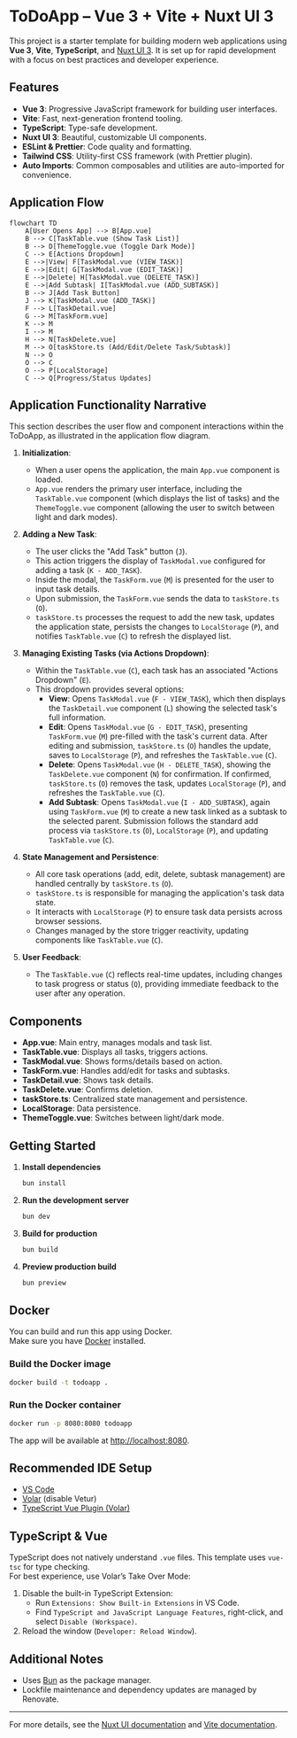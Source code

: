 # ToDoApp – Vue 3 + Vite + Nuxt UI 3

This project is a starter template for building modern web applications using **Vue 3**, **Vite**, **TypeScript**, and [Nuxt UI 3](https://ui.nuxt.com). It is set up for rapid development with a focus on best practices and developer experience.

## Features

- **Vue 3**: Progressive JavaScript framework for building user interfaces.
- **Vite**: Fast, next-generation frontend tooling.
- **TypeScript**: Type-safe development.
- **Nuxt UI 3**: Beautiful, customizable UI components.
- **ESLint & Prettier**: Code quality and formatting.
- **Tailwind CSS**: Utility-first CSS framework (with Prettier plugin).
- **Auto Imports**: Common composables and utilities are auto-imported for convenience.

## Application Flow

```mermaid
flowchart TD
    A[User Opens App] --> B[App.vue]
    B --> C[TaskTable.vue (Show Task List)]
    B --> D[ThemeToggle.vue (Toggle Dark Mode)]
    C --> E[Actions Dropdown]
    E -->|View| F[TaskModal.vue (VIEW_TASK)]
    E -->|Edit| G[TaskModal.vue (EDIT_TASK)]
    E -->|Delete| H[TaskModal.vue (DELETE_TASK)]
    E -->|Add Subtask| I[TaskModal.vue (ADD_SUBTASK)]
    B --> J[Add Task Button]
    J --> K[TaskModal.vue (ADD_TASK)]
    F --> L[TaskDetail.vue]
    G --> M[TaskForm.vue]
    K --> M
    I --> M
    H --> N[TaskDelete.vue]
    M --> O[taskStore.ts (Add/Edit/Delete Task/Subtask)]
    N --> O
    O --> C
    O --> P[LocalStorage]
    C --> Q[Progress/Status Updates]
```

## Application Functionality Narrative

This section describes the user flow and component interactions within the ToDoApp, as illustrated in the application flow diagram.

1.  **Initialization**:
    *   When a user opens the application, the main `App.vue` component is loaded.
    *   `App.vue` renders the primary user interface, including the `TaskTable.vue` component (which displays the list of tasks) and the `ThemeToggle.vue` component (allowing the user to switch between light and dark modes).

2.  **Adding a New Task**:
    *   The user clicks the "Add Task" button (`J`).
    *   This action triggers the display of `TaskModal.vue` configured for adding a task (`K - ADD_TASK`).
    *   Inside the modal, the `TaskForm.vue` (`M`) is presented for the user to input task details.
    *   Upon submission, the `TaskForm.vue` sends the data to `taskStore.ts` (`O`).
    *   `taskStore.ts` processes the request to add the new task, updates the application state, persists the changes to `LocalStorage` (`P`), and notifies `TaskTable.vue` (`C`) to refresh the displayed list.

3.  **Managing Existing Tasks (via Actions Dropdown)**:
    *   Within the `TaskTable.vue` (`C`), each task has an associated "Actions Dropdown" (`E`).
    *   This dropdown provides several options:
        *   **View**: Opens `TaskModal.vue` (`F - VIEW_TASK`), which then displays the `TaskDetail.vue` component (`L`) showing the selected task's full information.
        *   **Edit**: Opens `TaskModal.vue` (`G - EDIT_TASK`), presenting `TaskForm.vue` (`M`) pre-filled with the task's current data. After editing and submission, `taskStore.ts` (`O`) handles the update, saves to `LocalStorage` (`P`), and refreshes the `TaskTable.vue` (`C`).
        *   **Delete**: Opens `TaskModal.vue` (`H - DELETE_TASK`), showing the `TaskDelete.vue` component (`N`) for confirmation. If confirmed, `taskStore.ts` (`O`) removes the task, updates `LocalStorage` (`P`), and refreshes the `TaskTable.vue` (`C`).
        *   **Add Subtask**: Opens `TaskModal.vue` (`I - ADD_SUBTASK`), again using `TaskForm.vue` (`M`) to create a new task linked as a subtask to the selected parent. Submission follows the standard add process via `taskStore.ts` (`O`), `LocalStorage` (`P`), and updating `TaskTable.vue` (`C`).

4.  **State Management and Persistence**:
    *   All core task operations (add, edit, delete, subtask management) are handled centrally by `taskStore.ts` (`O`).
    *   `taskStore.ts` is responsible for managing the application's task data state.
    *   It interacts with `LocalStorage` (`P`) to ensure task data persists across browser sessions.
    *   Changes managed by the store trigger reactivity, updating components like `TaskTable.vue` (`C`).

5.  **User Feedback**:
    *   The `TaskTable.vue` (`C`) reflects real-time updates, including changes to task progress or status (`Q`), providing immediate feedback to the user after any operation.



## Components

- **App.vue**: Main entry, manages modals and task list.
- **TaskTable.vue**: Displays all tasks, triggers actions.
- **TaskModal.vue**: Shows forms/details based on action.
- **TaskForm.vue**: Handles add/edit for tasks and subtasks.
- **TaskDetail.vue**: Shows task details.
- **TaskDelete.vue**: Confirms deletion.
- **taskStore.ts**: Centralized state management and persistence.
- **LocalStorage**: Data persistence.
- **ThemeToggle.vue**: Switches between light/dark mode.



## Getting Started

1. **Install dependencies**  
   ```bash
   bun install
   ```

2. **Run the development server**  
   ```bash
   bun dev
   ```

3. **Build for production**  
   ```bash
   bun build
   ```

4. **Preview production build**  
   ```bash
   bun preview
   ```

## Docker

You can build and run this app using Docker.  
Make sure you have [Docker](https://docs.docker.com/get-docker/) installed.

### Build the Docker image

```bash
docker build -t todoapp .
```

### Run the Docker container

```bash
docker run -p 8080:8080 todoapp
```

The app will be available at [http://localhost:8080](http://localhost:8080).



## Recommended IDE Setup

- [VS Code](https://code.visualstudio.com/)
- [Volar](https://marketplace.visualstudio.com/items?itemName=Vue.volar) (disable Vetur)
- [TypeScript Vue Plugin (Volar)](https://marketplace.visualstudio.com/items?itemName=Vue.vscode-typescript-vue-plugin)

## TypeScript & Vue

TypeScript does not natively understand `.vue` files. This template uses `vue-tsc` for type checking.  
For best experience, use Volar’s Take Over Mode:

1. Disable the built-in TypeScript Extension:
   - Run `Extensions: Show Built-in Extensions` in VS Code.
   - Find `TypeScript and JavaScript Language Features`, right-click, and select `Disable (Workspace)`.
2. Reload the window (`Developer: Reload Window`).


## Additional Notes

- Uses [Bun](https://bun.sh/) as the package manager.
- Lockfile maintenance and dependency updates are managed by Renovate.

---

For more details, see the [Nuxt UI documentation](https://ui.nuxt.com) and [Vite documentation](https://vitejs.dev/).